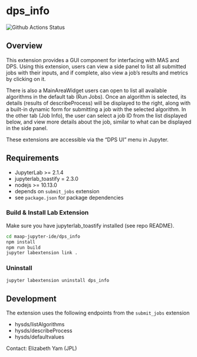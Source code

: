 # dps_info

![Github Actions Status](https://github.com/MAAP-Project/maap-jupyter-ide/workflows/Build/badge.svg)

## Overview
This extension provides a GUI component for interfacing with MAS and DPS.  Using this extension, users can view a side panel to list all submitted jobs with their inputs, and if complete, also view a job’s results and metrics by clicking on it.

There is also a MainAreaWidget users can open to list all available algorithms in the default tab (Run Jobs). Once an algorithm is selected, its details (results of describeProcess) will be displayed to the right, along with a built-in dynamic form for submitting a job with the selected algorithm.  In the other tab (Job Info), the user can select a job ID from the list displayed below, and view more details about the job, similar to what can be displayed in the side panel.

These extensions are accessible via the “DPS UI” menu in Jupyter.

## Requirements
* JupyterLab >= 2.1.4
* jupyterlab_toastify = 2.3.0
* nodejs >= 10.13.0
* depends on `submit_jobs` extension
* see `package.json` for package dependencies

### Build & Install Lab Extension
Make sure you have jupyterlab_toastify installed (see repo README).

```bash
cd maap-jupyter-ide/dps_info
npm install
npm run build
jupyter labextension link .
```

### Uninstall
```bash
jupyter labextension uninstall dps_info
```

## Development
The extension uses the following endpoints from the `submit_jobs` extension
* hysds/listAlgorithms
* hysds/describeProcess
* hysds/defaultvalues


Contact: Elizabeth Yam (JPL)
